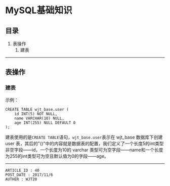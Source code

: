 
# MySQL基础知识 #

## 目录 ##

1. 表操作
    1. 建表

---

## 表操作 ##

### 建表 ###

示例：

```
CREATE TABLE wjt_base.user (
    id INT(5) NOT NULL,
    name VARCHAR(10) NULL,
    age INT(255) NULL DEFAULT 0
);
```

建表使用的是`CREATE TABLE`语句，`wjt_base.user`表示在 wjt_base 数据库下创建 user 表，其后的"()"中的内容就是数据表的配置，我们定义了一个长度5的int类型非空字段——id，一个长度为10的 varchar 类型可为空字段——name和一个长度为255的int类型可为空且默认值为0的字段——age。

---

```
ARTICLE_ID : 40
POST_DATE : 2017/11/6
AUTHER : WJT20
```
